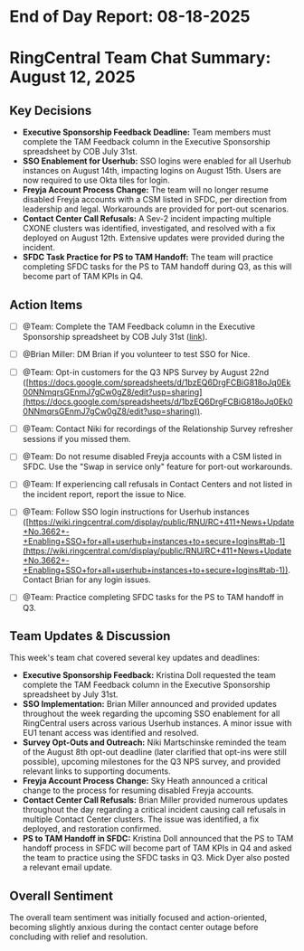 # End of Day Report: 08-18-2025

# RingCentral Team Chat Summary: August 12, 2025

## Key Decisions

* **Executive Sponsorship Feedback Deadline:** Team members must complete the TAM Feedback column in the Executive Sponsorship spreadsheet by COB July 31st.
* **SSO Enablement for Userhub:** SSO logins were enabled for all Userhub instances on August 14th, impacting logins on August 15th. Users are now required to use Okta tiles for login.
* **Freyja Account Process Change:**  The team will no longer resume disabled Freyja accounts with a CSM listed in SFDC, per direction from leadership and legal. Workarounds are provided for port-out scenarios.
* **Contact Center Call Refusals:** A Sev-2 incident impacting multiple CXONE clusters was identified, investigated, and resolved with a fix deployed on August 12th.  Extensive updates were provided during the incident.
* **SFDC Task Practice for PS to TAM Handoff:** The team will practice completing SFDC tasks for the PS to TAM handoff during Q3, as this will become part of TAM KPIs in Q4.


## Action Items

- [ ] @Team: Complete the TAM Feedback column in the Executive Sponsorship spreadsheet by COB July 31st ([link](https://docs.google.com/spreadsheets/d/1QeclLeWjjujtvMW4MLTam7iKr1qWlPvt/edit?gid=1315371058#gid=1315371058)).
- [ ] @Brian Miller:  DM Brian if you volunteer to test SSO for Nice.
- [ ] @Team: Opt-in customers for the Q3 NPS Survey by August 22nd ([https://docs.google.com/spreadsheets/d/1bzEQ6DrgFCBiG818oJq0Ek00NNmqrsGEnmJ7gCw0gZ8/edit?usp=sharing](https://docs.google.com/spreadsheets/d/1bzEQ6DrgFCBiG818oJq0Ek00NNmqrsGEnmJ7gCw0gZ8/edit?usp=sharing)).
- [ ] @Team: Contact Niki for recordings of the Relationship Survey refresher sessions if you missed them.
- [ ] @Team: Do not resume disabled Freyja accounts with a CSM listed in SFDC. Use the "Swap in service only" feature for port-out workarounds.
- [ ] @Team: If experiencing call refusals in Contact Centers and not listed in the incident report, report the issue to Nice.
- [ ] @Team:  Follow SSO login instructions for Userhub instances ([https://wiki.ringcentral.com/display/public/RNU/RC+411+News+Update+No.3662+-+Enabling+SSO+for+all+userhub+instances+to+secure+logins#tab-1](https://wiki.ringcentral.com/display/public/RNU/RC+411+News+Update+No.3662+-+Enabling+SSO+for+all+userhub+instances+to+secure+logins#tab-1)). Contact Brian for any login issues.
- [ ] @Team: Practice completing SFDC tasks for the PS to TAM handoff in Q3.


## Team Updates & Discussion

This week's team chat covered several key updates and deadlines:

* **Executive Sponsorship Feedback:** Kristina Doll requested the team complete the TAM Feedback column in the Executive Sponsorship spreadsheet by July 31st.
* **SSO Implementation:** Brian Miller announced and provided updates throughout the week regarding the upcoming SSO enablement for all RingCentral users across various Userhub instances.  A minor issue with EU1 tenant access was identified and resolved.
* **Survey Opt-Outs and Outreach:** Niki Martschinske reminded the team of the August 8th opt-out deadline (later clarified that opt-ins were still possible), upcoming milestones for the Q3 NPS survey, and provided relevant links to supporting documents.
* **Freyja Account Process Change:** Sky Heath announced a critical change to the process for resuming disabled Freyja accounts.
* **Contact Center Call Refusals:** Brian Miller provided numerous updates throughout the day regarding a critical incident causing call refusals in multiple Contact Center clusters.  The issue was identified, a fix deployed, and restoration confirmed.
* **PS to TAM Handoff in SFDC:** Kristina Doll announced that the PS to TAM handoff process in SFDC will become part of TAM KPIs in Q4 and asked the team to practice using the SFDC tasks in Q3.  Mick Dyer also posted a relevant email update.


## Overall Sentiment

The overall team sentiment was initially focused and action-oriented, becoming slightly anxious during the contact center outage before concluding with relief and resolution.
